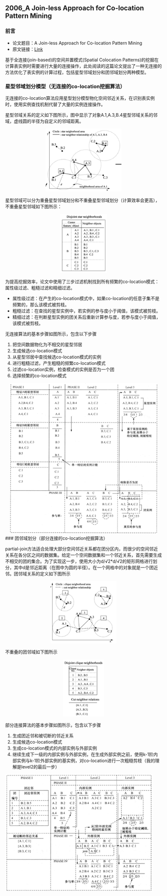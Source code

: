## 2006_A Join-less Approach for Co-location Pattern Mining

### 前言

- 论文题目：A Join-less Approach for Co-location Pattern Mining
- 原文链接：[Link](https://ieeexplore.ieee.org/document/1565789)

基于全连接(join-based)的空间并置模式(Spatial Colocation Patterns)的挖掘在计算表实例时需要进行大量的连接操作，此处阅读的这篇论文提出了一种无连接的方法优化了表实例的计算过程，包括星型邻域划分和团邻域划分两种模型。

### 星型邻域划分模型（无连接的co-location挖掘算法）

无连接的co-location算法应用星型划分模型物化空间邻近关系，在识别表实例时，使用实例查找机制代替了大量的实例连接操作。

星型邻域关系的定义如下图所示，图中显示了对象A.1,A.3,B.4星型邻域关系的邻域，虚线圆的半径为自定义的邻域距离。

<div align=center>
<img src="./img/2006_A%20Join-less%20Approach%20for%20Co-location%20Pattern%20Mining/image-20231101214008886.png" alt="image-20231101214008886" style="zoom: 80%;" />
</div>

星型邻域可以分为重叠星型邻域划分和不重叠星型邻域划分（计算效率会更高），不重叠星型邻域如下图所示：

<div align=center>
<img src="./img/2006_A%20Join-less%20Approach%20for%20Co-location%20Pattern%20Mining/image-20231101224014134.png" alt="image-20231101224014134" style="zoom: 80%;" />
</div>

为提高挖掘效率，论文中使用了三步过滤机制找到所有频繁的co-location模式：属性级过滤、粗糙过滤和精细过滤。

- 属性级过滤：在产生的co-location模式中，如果co-location的任意子集不是频繁的，那么该模式被剪枝。
- 粗糙过滤：在查找的星型实例中，若实例的参与度小于阈值，该模式被剪枝。
- 精细过滤：在判断星型实例的团关系后重新计算参与度，若参与度小于阈值，该模式被剪枝。

无连接算法的基本步骤如图所示，包含以下步骤

1. 把空间数据物化为不相交的星型邻居
2. 生成候选co-location模式
3. 从星型邻居中查找候选co-location模式的实例
4. 进行粗糙过滤，产生粗糙的频繁co-location模式
5. 过滤co-location实例，检查模式的实例是否为一个团
6. 选择频繁的co-location模式

<div align=center>
<img src="./img/2006_A%20Join-less%20Approach%20for%20Co-location%20Pattern%20Mining/image-20231102154919947.png" alt="image-20231102154919947" style="zoom:80%;" />
</div>
### 团邻域划分（部分连接的co-location挖掘算法）

partial-join方法适合处理大部分空间邻近关系都在团分区内，而很少的空间邻近关系在各分区之间的数据集。给定一个空间数据集和一个邻近关系，首先需要生成不相交的团的集合。为了实现这一步，使用大小为d/√2*d/√2的矩形网格进行划分，其中d是邻近距离（在图中为圆的半径）。在一个网格中的对象就是一个团近邻。团邻域关系的定义如下图所示

<div align=center>
<img src="./img/2006_A%20Join-less%20Approach%20for%20Co-location%20Pattern%20Mining/image-20231101224203767.png" alt="image-20231101224203767" style="zoom: 80%;" />
</div>

不重叠的团邻域如下图所示

<div align=center>
<img src="./img/2006_A%20Join-less%20Approach%20for%20Co-location%20Pattern%20Mining/image-20231101224237886.png" alt="image-20231101224237886" style="zoom:80%;" />
</div>

部分连接算法的基本步骤如图所示，包含以下步骤

1. 生成团近邻和被切断的邻近关系
2. 生成候选co-location模式
3. 生成co-location模式的内部实例与外部实例
4. 继续生成下一级的内部实例与外部实例，在生成外部实例之前，使用k-1阶内部实例与k-1阶外部实例的基实例，对co-location进行一次粗糙剪枝（我的理解是level2的最后一步）

<img src="./img/2006_A%20Join-less%20Approach%20for%20Co-location%20Pattern%20Mining/image-20231102192536238.png" alt="image-20231102192536238" style="zoom:80%;" />

